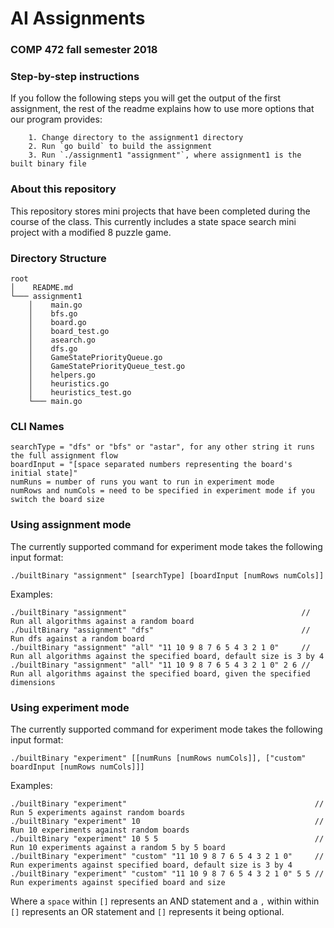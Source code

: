 # AI Assignments
### COMP 472 fall semester 2018

### Step-by-step instructions
If you follow the following steps you will get the output of the first assignment, the rest of the readme explains how to use more options that our program provides:

```
    1. Change directory to the assignment1 directory
    2. Run `go build` to build the assignment
    3. Run `./assignment1 "assignment"`, where assignment1 is the built binary file
```

### About this repository
This repository stores mini projects that have been completed during the course of the class. This currently includes a state space search mini project with a modified 8 puzzle game.

### Directory Structure

```
root
│    README.md
└─── assignment1
    │    main.go
    │    bfs.go
    │    board.go
    │    board_test.go
    │    asearch.go
    │    dfs.go
    │    GameStatePriorityQueue.go
    │    GameStatePriorityQueue_test.go
    │    helpers.go
    │    heuristics.go
    │    heuristics_test.go
    └─── main.go
```

### CLI Names

```
searchType = "dfs" or "bfs" or "astar", for any other string it runs the full assignment flow
boardInput = "[space separated numbers representing the board's initial state]"
numRuns = number of runs you want to run in experiment mode
numRows and numCols = need to be specified in experiment mode if you switch the board size
```

### Using assignment mode

The currently supported command for experiment mode takes the following input format:

`./builtBinary "assignment" [searchType] [boardInput [numRows numCols]]`

Examples:

```
./builtBinary "assignment"                                       // Run all algorithms against a random board
./builtBinary "assignment" "dfs"                                 // Run dfs against a random board
./builtBinary "assignment" "all" "11 10 9 8 7 6 5 4 3 2 1 0"     // Run all algorithms against the specified board, default size is 3 by 4
./builtBinary "assignment" "all" "11 10 9 8 7 6 5 4 3 2 1 0" 2 6 // Run all algorithms against the specified board, given the specified dimensions
```

### Using experiment mode

The currently supported command for experiment mode takes the following input format:

`./builtBinary "experiment" [[numRuns [numRows numCols]], ["custom" boardInput [numRows numCols]]]`

Examples:

```
./builtBinary "experiment"                                          // Run 5 experiments against random boards
./builtBinary "experiment" 10                                       // Run 10 experiments against random boards
./builtBinary "experiment" 10 5 5                                   // Run 10 experiments against a random 5 by 5 board
./builtBinary "experiment" "custom" "11 10 9 8 7 6 5 4 3 2 1 0"     // Run experiments against specified board, default size is 3 by 4
./builtBinary "experiment" "custom" "11 10 9 8 7 6 5 4 3 2 1 0" 5 5 // Run experiments against specified board and size
```

Where a `space` within `[]` represents an AND statement and a `,` within within `[]` represents an OR statement and `[]` represents it being optional.
